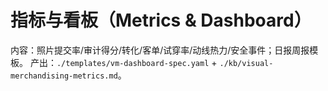 # 指标与看板（Metrics & Dashboard）

内容：照片提交率/审计得分/转化/客单/试穿率/动线热力/安全事件；日报周报模板。
产出：`./templates/vm-dashboard-spec.yaml` + `./kb/visual-merchandising-metrics.md`。

